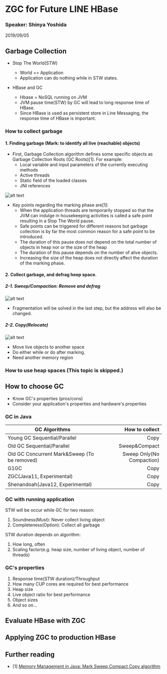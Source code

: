# ZGC for Future LINE HBase 

### Speaker: Shinya Yoshida   
2019/09/05

## Garbage Collection

* Stop The World(STW)
  * World == Application 
  * Application can do nothing while in STW states.

* HBase and GC
  * Hbase = NoSQL running on JVM
  * JVM pause time(STW) by GC will lead to long response time of HBase.
  * Since HBase is used as persistent store in Line Messaging, the response time of HBase is important.

### How to collect garbage
#### 1. Finding garbage (Mark: to identify all live (reachable) objects)
* First, Garbage Collection algorithm defines some specific objects as Garbage Collection Roots (GC Roots)[1]. For example:
     * Local variable and input parameters of the currently executing methods
     * Active threads
     * Static field of the loaded classes
     * JNI references
 
![alt text](https://iq.opengenus.org/content/images/2018/05/gc_mark.png)

* Key points regarding the marking phase are[1]:
    * When the application threads are temporarily stopped so that the JVM can indulge in housekeeping activities is called a safe point resulting in a Stop The World pause.
    * Safe points can be triggered for different reasons but garbage collection is by far the most common reason for a safe point to be introduced.
    * The duration of this pause does not depend on the total number of objects in heap nor or the size of the heap
    * The duration of this pause depends on the number of alive objects.
    * Increasing the size of the heap does not directly affect the duration of the marking phase.
 
#### 2. Collect garbage, and defrag heep space.
##### 2-1. Sweep/Compaction: Remove and defrag
![alt text](https://iq.opengenus.org/content/images/2018/05/gc_compact.png)
* Fragmentation will be solved in the last step, but the address will also be changed.
##### 2-2. Copy(Relocate)
![alt text](https://iq.opengenus.org/content/images/2018/05/gc_copy_opengenus.png)
* Move live objects to another space 
* Do either while or do after marking.
* Need another memory region

### How to use heap spaces (This topic is skipped.)

## How to choose GC
* Know GC's properties (pros/cons)
* Consider your application's properties and hardware's properties
### GC in Java
| GC Algorithms                                   |How to collect            |
| ----------------------------------------------- |-------------------------:|
| Young GC Sequential/Parallel                    |Copy                      |
| Old GC Sequential/Parallel                      |Sweep&Compact             |
| Old GC Concurrent Mark&Sweep (To be removed)    |Sweep Only(No Compaction) |
| G1GC                                            |Copy                      |
| ZGC(Java11, Experimental)                       |Copy                      |
| Shenandoah(Java12, Experimental)                |Copy                      |

### GC with running application

STW will be occur while GC for two reason:
1. Soundness(Must): Never collect living object
2. Completeness(Option): Collect all garbage

STW duration depends on algorithm:
1. How long, often
2. Scaling factor(e.g. heap size, number of living object, number of threads)

### GC's properties
1. Response time(STW duration)/Throughput
2. How many CUP cores are required for best performance
3. Heap size
4. Live object ratio for best performance
5. Object sizes
6. And so on...

## Evaluate HBase with ZGC

## Applying ZGC to production HBase

## Further reading
* [1] [Memory Management in Java: Mark Sweep Compact Copy algorithm](https://iq.opengenus.org/memory-management-in-java-mark-sweep-compact-copy/)
